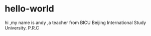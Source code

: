 # hello-world 
hi ,my name is andy ,a teacher from BICU Beijing International Study University. P.R.C
